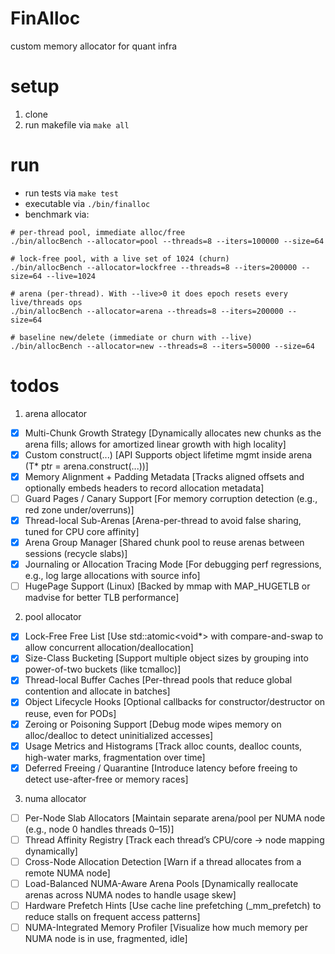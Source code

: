 # FinAlloc

custom memory allocator for quant infra

# setup

1. clone
2. run makefile via `make all`

# run

- run tests via `make test`
- executable via `./bin/finalloc`
- benchmark via:

```
# per-thread pool, immediate alloc/free
./bin/allocBench --allocator=pool --threads=8 --iters=100000 --size=64

# lock-free pool, with a live set of 1024 (churn)
./bin/allocBench --allocator=lockfree --threads=8 --iters=200000 --size=64 --live=1024

# arena (per-thread). With --live>0 it does epoch resets every live/threads ops
./bin/allocBench --allocator=arena --threads=8 --iters=200000 --size=64

# baseline new/delete (immediate or churn with --live)
./bin/allocBench --allocator=new --threads=8 --iters=50000 --size=64
```

# todos

1. arena allocator

- [x] Multi-Chunk Growth Strategy [Dynamically allocates new chunks as the arena fills; allows for amortized linear growth with high locality]
- [x] Custom construct<T>(...) [API Supports object lifetime mgmt inside arena (T* ptr = arena.construct<T>(...))]
- [x] Memory Alignment + Padding Metadata [Tracks aligned offsets and optionally embeds headers to record allocation metadata]
- [ ] Guard Pages / Canary Support [For memory corruption detection (e.g., red zone under/overruns)]
- [x] Thread-local Sub-Arenas [Arena-per-thread to avoid false sharing, tuned for CPU core affinity]
- [x] Arena Group Manager [Shared chunk pool to reuse arenas between sessions (recycle slabs)]
- [x] Journaling or Allocation Tracing Mode [For debugging perf regressions, e.g., log large allocations with source info]
- [ ] HugePage Support (Linux) [Backed by mmap with MAP_HUGETLB or madvise for better TLB performance]

2. pool allocator

- [x] Lock-Free Free List [Use std::atomic<void*> with compare-and-swap to allow concurrent allocation/deallocation]
- [x] Size-Class Bucketing [Support multiple object sizes by grouping into power-of-two buckets (like tcmalloc)]
- [x] Thread-local Buffer Caches [Per-thread pools that reduce global contention and allocate in batches]
- [x] Object Lifecycle Hooks [Optional callbacks for constructor/destructor on reuse, even for PODs]
- [x] Zeroing or Poisoning Support [Debug mode wipes memory on alloc/dealloc to detect uninitialized accesses]
- [x] Usage Metrics and Histograms [Track alloc counts, dealloc counts, high-water marks, fragmentation over time]
- [x] Deferred Freeing / Quarantine [Introduce latency before freeing to detect use-after-free or memory races]

3. numa allocator

- [ ] Per-Node Slab Allocators [Maintain separate arena/pool per NUMA node (e.g., node 0 handles threads 0–15)]
- [ ] Thread Affinity Registry [Track each thread’s CPU/core → node mapping dynamically]
- [ ] Cross-Node Allocation Detection [Warn if a thread allocates from a remote NUMA node]
- [ ] Load-Balanced NUMA-Aware Arena Pools [Dynamically reallocate arenas across NUMA nodes to handle usage skew]
- [ ] Hardware Prefetch Hints [Use cache line prefetching (_mm_prefetch) to reduce stalls on frequent access patterns]
- [ ] NUMA-Integrated Memory Profiler [Visualize how much memory per NUMA node is in use, fragmented, idle]

